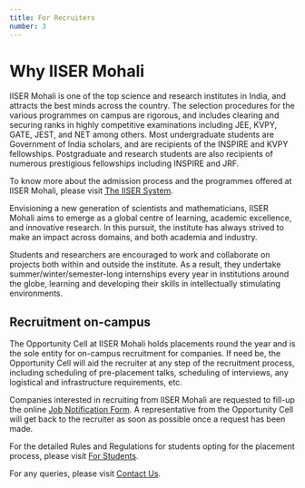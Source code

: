 ```yaml
---
title: For Recruiters
number: 3
---
```


# Why IISER Mohali

IISER Mohali is one of the top science and research institutes in India, and attracts the best minds across the country. The selection procedures for the various programmes on campus are rigorous, and includes clearing and securing ranks in highly competitive examinations including JEE, KVPY, GATE, JEST, and NET among others. Most undergraduate students are Government of India scholars, and are recipients of the INSPIRE and KVPY fellowships. Postgraduate and research students are also recipients of numerous prestigious fellowships including INSPIRE and JRF.

To know more about the admission process and the programmes offered at IISER Mohali, please visit [The IISER System](http://www.iisersystem.ac.in).

Envisioning a new generation of scientists and mathematicians, IISER Mohali aims to emerge as a global centre of learning, academic excellence, and innovative research. In this pursuit, the institute has always strived to make an impact across domains, and both academia and industry.

Students and researchers are encouraged to work and collaborate on projects both within and outside the institute. As a result, they undertake summer/winter/semester-long internships every year in institutions around the globe, learning and developing their skills in intellectually stimulating environments.

## Recruitment on-campus

The Opportunity Cell at IISER Mohali holds placements round the year and is the sole entity for on-campus recruitment for companies. If need be, the Opportunity Cell will aid the recruiter at any step of the recruitment process, including scheduling of pre-placement talks, scheduling of interviews, any logistical and infrastructure requirements, etc.

Companies interested in recruiting from IISER Mohali are requested to fill-up the online [Job Notification Form](). A representative from the Opportunity Cell will get back to the recruiter as soon as possible once a request has been made.

For the detailed Rules and Regulations for students opting for the placement process, please visit [For Students](students#content).

For any queries, please visit [Contact Us](contact#content).
